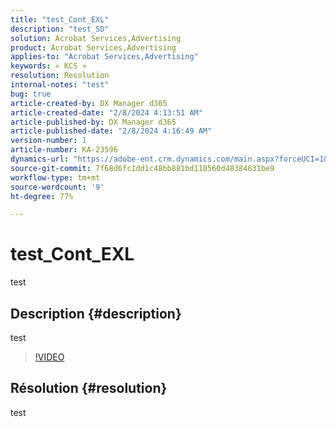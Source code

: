 ```yaml
---
title: "test_Cont_EXL"
description: "test_SD"
solution: Acrobat Services,Advertising
product: Acrobat Services,Advertising
applies-to: "Acrobat Services,Advertising"
keywords: « KCS »
resolution: Resolution
internal-notes: "test"
bug: true
article-created-by: DX Manager d365
article-created-date: "2/8/2024 4:13:51 AM"
article-published-by: DX Manager d365
article-published-date: "2/8/2024 4:16:49 AM"
version-number: 1
article-number: KA-23596
dynamics-url: "https://adobe-ent.crm.dynamics.com/main.aspx?forceUCI=1&pagetype=entityrecord&etn=knowledgearticle&id=a74c8974-38c6-ee11-9079-6045bd006079"
source-git-commit: 7f68d6fc1dd1c48bb881bd110560d48384631be9
workflow-type: tm+mt
source-wordcount: '9'
ht-degree: 77%

---
```


# test_Cont_EXL


test

## Description {#description}

test

>[!VIDEO](https://video.tv.adobe.com/v/18696?quality=9&amp;learn=on)




## Résolution {#resolution}


test

